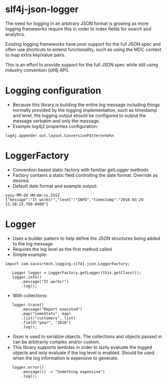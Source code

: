 slf4j-json-logger
======

The need for logging in an arbitrary JSON format is growing as more logging frameworks require this in order to
index fields for search and analytics.

Existing logging frameworks have poor support for the full JSON spec and often use shortcuts to extend functionality, such
as using the MDC context to map extra key/value pairs.

This is an effort to provide support for the full JSON spec while still using industry convention (slf4j API).

Logging configuration
===========
- Because this library is building the entire log message including things normally provided by the logging implementation, such as timestamp and level, the logging output should be configured to output the message verbatim and only the message.
- Example log4j2 properties configuration:
````
log4j.appender.out.layout.ConversionPattern=%m%n
````

LoggerFactory
===========
- Convention based static factory with familiar getLogger methods
- Factory contains a static field controlling the date format.  Override as desired.
- Default date format and example output:
````
yyyy-MM-dd HH:mm:ss.SSSZ
{"message":"It works!","level":"INFO","timestamp":"2016-03-29 11:28:23.709-0400"}
````

Logger
===========
- Uses a builder pattern to help define the JSON structures being added to the log message
- Requires the log level as the first method called
- Simple example:
````
import com.savoirtech.logging.slf4j.json.LoggerFactory;

   Logger logger = LoggerFactory.getLogger(this.getClass());
   logger.info()
       .message("It works!")
       .log();
````
- With collections:
````
   logger.trace()
       .message("Report executed")
       .map("someStats", map)
       .list("customers", list)
       .field("year", "2016")
       .log();
````
- Gson is used to serialize objects.  The collections and objects passed in can be arbitrarily complex and/or custom.
- This library supports lambdas in order to lazily evaluate the logged objects and only evaluate if the log level is enabled.  Should be used when the log information is expensive to generate.
````
   logger.error()
       .message(() -> "Something expensive")
       .log();
````